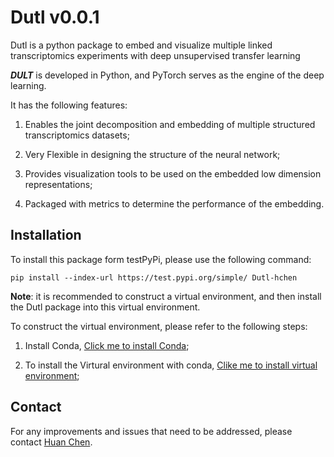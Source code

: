 # Dutl v0.0.1

Dutl is a python package to embed and visualize multiple linked transcriptomics experiments with deep unsupervised transfer learning

***DULT*** is developed in Python, and PyTorch serves as the engine of the deep learning.

It has the following features:  

1. Enables the joint decomposition and embedding of multiple structured transcriptomics datasets;

1. Very Flexible in designing the structure of the neural network; 

1. Provides visualization tools to be used on the embedded low dimension representations;

1. Packaged with metrics to determine the performance of the embedding.

## Installation

To install this package form testPyPi, please use the following command:

```
pip install --index-url https://test.pypi.org/simple/ Dutl-hchen
```

**Note**: it is recommended to construct a virtual environment, and then install the Dutl package into this virtual environment.

To construct the virtual environment, please refer to the following steps:

1. Install Conda, [Click me to install Conda](https://docs.conda.io/en/latest/);

1. To install the Virtural environment with conda, [Clike me to install virtual environment](https://docs.conda.io/projects/conda/en/latest/user-guide/tasks/manage-environments.html);

## Contact

For any improvements and issues that need to be addressed, please contact [Huan Chen](hchen130@jhu.edu).
